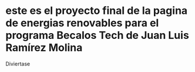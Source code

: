 # este es el proyecto final de la pagina de energias renovables para el programa Becalos Tech de Juan Luis Ramírez Molina

Diviertase
